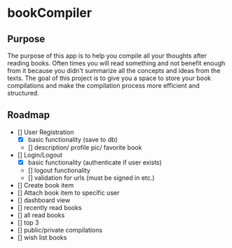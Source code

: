 # bookCompiler

## Purpose

The purpose of this app is to help you compile all your thoughts after reading books. Often times you will read something and not benefit enough from it because you didn't summarize all the concepts and ideas from the texts. The goal of this project is to give you a space to store your book compilations and make the compilation process more efficient and structured.

## Roadmap

- [] User Registration
  - [x] basic functionality (save to db)
  - [] description/ profile pic/ favorite book
- [] Login/Logout
  - [x] basic functionality (authenticate if user exists)
  -  [] logout functionality
  -  [] validation for urls (must be signed in etc.)
- [] Create book item
- [] Attach book item to specific user
 - [] dashboard view 
  - [] recently read books
  - [] all read books
  - [] top 3
  - [] public/private compilations
  - [] wish list books
